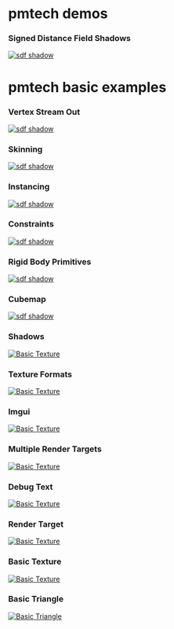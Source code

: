 # pmtech demos

### Signed Distance Field Shadows

[![sdf shadow](assets/gifs/sdf-shadow.gif)](https://www.youtube.com/watch?v=369cPinAhdo)

# pmtech basic examples

### Vertex Stream Out
[![sdf shadow](assets/demos/vertex-stream-out.gif)](https://github.com/polymonster/pmtech/blob/master/examples/code/vertex_stream_out/vertex_stream_out.cpp)

### Skinning
[![sdf shadow](assets/demos/skinning.gif)](https://github.com/polymonster/pmtech/blob/master/examples/code/skinning/skinning.cpp)

### Instancing
[![sdf shadow](assets/demos/instancing.gif)](https://github.com/polymonster/pmtech/blob/master/examples/code/instancing/instancing.cpp)

### Constraints
[![sdf shadow](assets/demos/constraints.gif)](https://github.com/polymonster/pmtech/blob/master/examples/code/physics_constraints/physics_constraints.cpp)

### Rigid Body Primitives
[![sdf shadow](assets/demos/rigid-body-primitives.gif)](https://github.com/polymonster/pmtech/blob/master/examples/code/rigid_body_primitives/rigid_body_primitives.cpp)

### Cubemap
[![sdf shadow](assets/demos/cubemap.gif)](https://github.com/polymonster/pmtech/blob/master/examples/code/cubemap/cubemap.cpp)

### Shadows
[![Basic Texture](assets/demos/shadows.png)](https://github.com/polymonster/pmtech/blob/master/examples/code/shadows/shadows.cpp)

### Texture Formats
[![Basic Texture](assets/demos/texture-formats.png)](https://github.com/polymonster/pmtech/blob/master/examples/code/texture_formats/texture_formats.cpp)

### Imgui
[![Basic Texture](assets/demos/imgui.png)](https://github.com/polymonster/pmtech/blob/master/examples/code/imgui/imgui_example.cpp)

### Multiple Render Targets
[![Basic Texture](assets/demos/multiple-render-targets.png)](https://github.com/polymonster/pmtech/blob/master/examples/code/multiple_render_targets/multiple_render_targets.cpp)

### Debug Text
[![Basic Texture](assets/demos/debug-text.png)](https://github.com/polymonster/pmtech/blob/master/examples/code/debug_text/debug_text.cpp)

### Render Target
[![Basic Texture](assets/demos/render-target.png)](https://github.com/polymonster/pmtech/blob/master/examples/code/render_target/render_target.cpp)

### Basic Texture
[![Basic Texture](assets/demos/basic-texture.png)](https://github.com/polymonster/pmtech/blob/master/examples/code/basic_texture/basic_texture.cpp)

### Basic Triangle
[![Basic Triangle](assets/demos/basic-triangle.png)](https://github.com/polymonster/pmtech/blob/master/examples/code/basic_triangle/basic_triangle.cpp)





